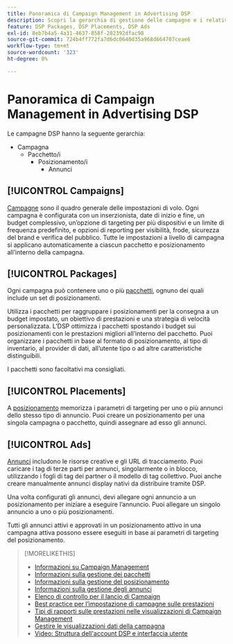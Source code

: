 ```yaml
---
title: Panoramica di Campaign Management in Advertising DSP
description: Scopri la gerarchia di gestione delle campagne e i relativi componenti.
feature: DSP Packages, DSP Placements, DSP Ads
exl-id: 8eb7b4a5-4a31-4637-858f-202392dfac98
source-git-commit: 724b4ff772fa7d6dc0640d35a968d664707ceae6
workflow-type: tm+mt
source-wordcount: '323'
ht-degree: 0%

---
```


# Panoramica di Campaign Management in Advertising DSP

Le campagne DSP hanno la seguente gerarchia:

* Campagna
   * Pacchetto/i
      * Posizionamento/i
         * Annunci
<!-- Do clients think in terms of insertion orders? If yes, then work in the following info.:
In Advertising DSP, an insertion order is represented as a campaign, and line items are represented as packages. Each package will include placements, which can use different strategies and tactics to deliver the line item requirements.
-->

## [!UICONTROL Campaigns]

[Campagne](/help/dsp/campaign-management/campaigns/campaign-about.md) sono il quadro generale delle impostazioni di volo. Ogni campagna è configurata con un inserzionista, date di inizio e fine, un budget complessivo, un’opzione di targeting per più dispositivi e un limite di frequenza predefinito, e opzioni di reporting per visibilità, frode, sicurezza del brand e verifica del pubblico. Tutte le impostazioni a livello di campagna si applicano automaticamente a ciascun pacchetto e posizionamento all’interno della campagna.

## [!UICONTROL Packages]

Ogni campagna può contenere uno o più [pacchetti](/help/dsp/campaign-management/packages/package-about.md), ognuno dei quali include un set di posizionamenti.

Utilizza i pacchetti per raggruppare i posizionamenti per la consegna a un budget impostato, un obiettivo di prestazioni e una strategia di velocità personalizzata. L’DSP ottimizza i pacchetti spostando i budget sui posizionamenti con le prestazioni migliori all’interno del pacchetto. Puoi organizzare i pacchetti in base al formato di posizionamento, al tipo di inventario, al provider di dati, all’utente tipo o ad altre caratteristiche distinguibili.

I pacchetti sono facoltativi ma consigliati.

## [!UICONTROL Placements]

A [posizionamento](/help/dsp/campaign-management/placements/placement-about.md) memorizza i parametri di targeting per uno o più annunci dello stesso tipo di annuncio. Puoi creare un posizionamento per una singola campagna o pacchetto, quindi assegnare ad esso gli annunci.

## [!UICONTROL Ads]

[Annunci](/help/dsp/campaign-management/ads/ad-about.md) includono le risorse creative e gli URL di tracciamento. Puoi caricare i tag di terze parti per annunci, singolarmente o in blocco, utilizzando i fogli di tag dei partner o il modello di tag collettivo. Puoi anche creare manualmente annunci display nativi da distribuire tramite DSP.

Una volta configurati gli annunci, devi allegare ogni annuncio a un posizionamento per iniziare a eseguire l’annuncio. Puoi allegare un singolo annuncio a uno o più posizionamenti.

Tutti gli annunci attivi e approvati in un posizionamento attivo in una campagna attiva possono essere eseguiti in base ai parametri di targeting del posizionamento.

>[!MORELIKETHIS]
>
>* [Informazioni su Campaign Management](/help/dsp/campaign-management/campaigns/campaign-about.md)
>* [Informazioni sulla gestione dei pacchetti](/help/dsp/campaign-management/packages/package-about.md)
>* [Informazioni sulla gestione del posizionamento](/help/dsp/campaign-management/placements/placement-about.md)
>* [Informazioni sulla gestione degli annunci](/help/dsp/campaign-management/ads/ad-about.md)
>* [Elenco di controllo per il lancio di Campaign](/help/dsp/campaign-management/campaign-launch-checklist.md)
>* [Best practice per l’impostazione di campagne sulle prestazioni](/help/dsp/optimization/campaign-best-practices-performance.md)
>* [Tipi di rapporti sulle prestazioni nelle visualizzazioni di Campaign Management](/help/dsp/campaign-management/reports/campaign-reports-about.md)
>* [Gestire le visualizzazioni dati della campagna](/help/dsp/campaign-management/reports/campaign-data-views-manage.md)
>* [Video: Struttura dell&#39;account DSP e interfaccia utente](https://experienceleague.adobe.com/docs/advertising-learn/tutorials/dsp/ui.html)
